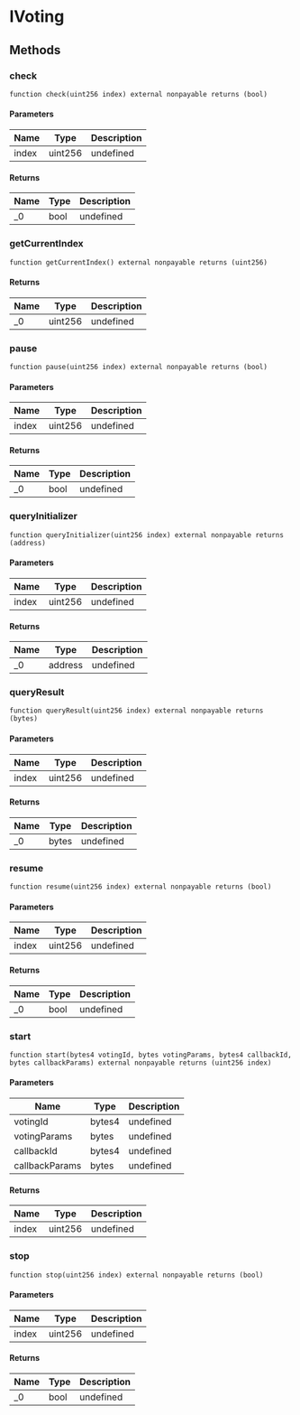 # IVoting









## Methods

### check

```solidity
function check(uint256 index) external nonpayable returns (bool)
```





#### Parameters

| Name | Type | Description |
|---|---|---|
| index | uint256 | undefined |

#### Returns

| Name | Type | Description |
|---|---|---|
| _0 | bool | undefined |

### getCurrentIndex

```solidity
function getCurrentIndex() external nonpayable returns (uint256)
```






#### Returns

| Name | Type | Description |
|---|---|---|
| _0 | uint256 | undefined |

### pause

```solidity
function pause(uint256 index) external nonpayable returns (bool)
```





#### Parameters

| Name | Type | Description |
|---|---|---|
| index | uint256 | undefined |

#### Returns

| Name | Type | Description |
|---|---|---|
| _0 | bool | undefined |

### queryInitializer

```solidity
function queryInitializer(uint256 index) external nonpayable returns (address)
```





#### Parameters

| Name | Type | Description |
|---|---|---|
| index | uint256 | undefined |

#### Returns

| Name | Type | Description |
|---|---|---|
| _0 | address | undefined |

### queryResult

```solidity
function queryResult(uint256 index) external nonpayable returns (bytes)
```





#### Parameters

| Name | Type | Description |
|---|---|---|
| index | uint256 | undefined |

#### Returns

| Name | Type | Description |
|---|---|---|
| _0 | bytes | undefined |

### resume

```solidity
function resume(uint256 index) external nonpayable returns (bool)
```





#### Parameters

| Name | Type | Description |
|---|---|---|
| index | uint256 | undefined |

#### Returns

| Name | Type | Description |
|---|---|---|
| _0 | bool | undefined |

### start

```solidity
function start(bytes4 votingId, bytes votingParams, bytes4 callbackId, bytes callbackParams) external nonpayable returns (uint256 index)
```





#### Parameters

| Name | Type | Description |
|---|---|---|
| votingId | bytes4 | undefined |
| votingParams | bytes | undefined |
| callbackId | bytes4 | undefined |
| callbackParams | bytes | undefined |

#### Returns

| Name | Type | Description |
|---|---|---|
| index | uint256 | undefined |

### stop

```solidity
function stop(uint256 index) external nonpayable returns (bool)
```





#### Parameters

| Name | Type | Description |
|---|---|---|
| index | uint256 | undefined |

#### Returns

| Name | Type | Description |
|---|---|---|
| _0 | bool | undefined |




